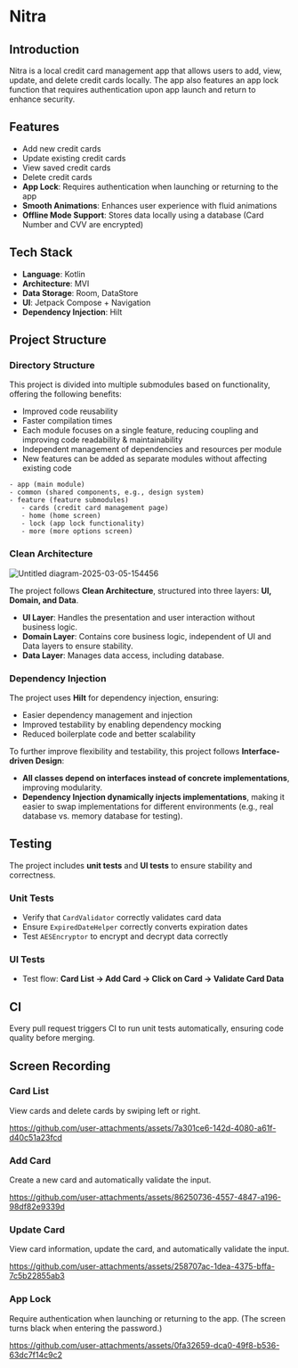 # Nitra

## Introduction
Nitra is a local credit card management app that allows users to add, view, update, and delete credit cards locally. The app also features an app lock function that requires authentication upon app launch and return to enhance security.

## Features
- Add new credit cards
- Update existing credit cards
- View saved credit cards
- Delete credit cards
- **App Lock**: Requires authentication when launching or returning to the app
- **Smooth Animations**: Enhances user experience with fluid animations
- **Offline Mode Support**: Stores data locally using a database (Card Number and CVV are encrypted)

## Tech Stack
- **Language**: Kotlin
- **Architecture**: MVI
- **Data Storage**: Room, DataStore
- **UI**: Jetpack Compose + Navigation
- **Dependency Injection**: Hilt

## Project Structure
### Directory Structure
This project is divided into multiple submodules based on functionality, offering the following benefits:
- Improved code reusability
- Faster compilation times
- Each module focuses on a single feature, reducing coupling and improving code readability & maintainability
- Independent management of dependencies and resources per module
- New features can be added as separate modules without affecting existing code

```
- app (main module)
- common (shared components, e.g., design system)
- feature (feature submodules)
   - cards (credit card management page)
   - home (home screen)
   - lock (app lock functionality)
   - more (more options screen)
```

### Clean Architecture
![Untitled diagram-2025-03-05-154456](https://github.com/user-attachments/assets/a85adaaf-6930-44db-a852-ec982d5f9e71)

The project follows **Clean Architecture**, structured into three layers: **UI, Domain, and Data**.
- **UI Layer**: Handles the presentation and user interaction without business logic.
- **Domain Layer**: Contains core business logic, independent of UI and Data layers to ensure stability.
- **Data Layer**: Manages data access, including database.

### Dependency Injection
The project uses **Hilt** for dependency injection, ensuring:
- Easier dependency management and injection
- Improved testability by enabling dependency mocking
- Reduced boilerplate code and better scalability

To further improve flexibility and testability, this project follows **Interface-driven Design**:
- **All classes depend on interfaces instead of concrete implementations**, improving modularity.
- **Dependency Injection dynamically injects implementations**, making it easier to swap implementations for different environments (e.g., real database vs. memory database for testing).

## Testing
The project includes **unit tests** and **UI tests** to ensure stability and correctness.

### Unit Tests
- Verify that `CardValidator` correctly validates card data
- Ensure `ExpiredDateHelper` correctly converts expiration dates
- Test `AESEncryptor` to encrypt and decrypt data correctly

### UI Tests
- Test flow: **Card List → Add Card → Click on Card → Validate Card Data**

## CI
Every pull request triggers CI to run unit tests automatically, ensuring code quality before merging.

## Screen Recording
### Card List
View cards and delete cards by swiping left or right.

https://github.com/user-attachments/assets/7a301ce6-142d-4080-a61f-d40c51a23fcd

### Add Card
Create a new card and automatically validate the input.

https://github.com/user-attachments/assets/86250736-4557-4847-a196-98df82e9339d

### Update Card
View card information, update the card, and automatically validate the input.

https://github.com/user-attachments/assets/258707ac-1dea-4375-bffa-7c5b22855ab3

### App Lock
Require authentication when launching or returning to the app. (The screen turns black when entering the password.)

https://github.com/user-attachments/assets/0fa32659-dca0-49f8-b536-63dc7f14c9c2
